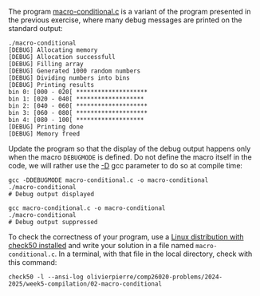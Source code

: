 The program [macro-conditional.c](./comp26020-problems/week4-compilation/02-macro-conditional/macro-conditional.c) is a variant of the program presented in the previous exercise, where many debug messages are printed on the standard output:

```shell
./macro-conditional
[DEBUG] Allocating memory
[DEBUG] Allocation successfull
[DEBUG] Filling array
[DEBUG] Generated 1000 random numbers
[DEBUG] Dividing numbers into bins
[DEBUG] Printing results
bin 0: [000 - 020[ ********************
bin 1: [020 - 040[ *******************
bin 2: [040 - 060[ ********************
bin 3: [060 - 080[ ********************
bin 4: [080 - 100[ *******************
[DEBUG] Printing done
[DEBUG] Memory freed
```

Update the program so that the display of the debug output happens only when the macro `DEBUGMODE` is defined.
Do not define the macro itself in the code, we will rather use the [-D](https://gcc.gnu.org/onlinedocs/gcc/Preprocessor-Options.html) gcc parameter to do so at compile time:

```
gcc -DDEBUGMODE macro-conditional.c -o macro-conditional
./macro-conditional
# Debug output displayed

gcc macro-conditional.c -o macro-conditional
./macro-conditional
# Debug output suppressed
```

To check the correctness of your program, use a [Linux distribution with check50 installed](https://github.com/olivierpierre/comp26020-devcontainer) and write your solution in a file named `macro-conditional.c`.
In a terminal, with that file in the local directory, check with this command:

```shell
check50 -l --ansi-log olivierpierre/comp26020-problems/2024-2025/week5-compilation/02-macro-conditional
```
